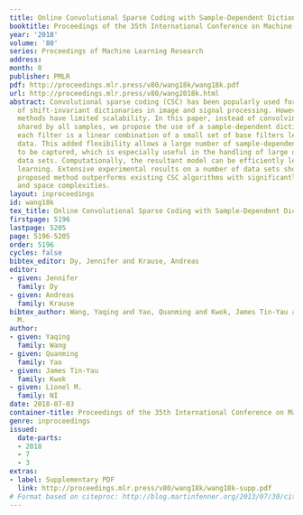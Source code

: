 ```yaml
---
title: Online Convolutional Sparse Coding with Sample-Dependent Dictionary
booktitle: Proceedings of the 35th International Conference on Machine Learning
year: '2018'
volume: '80'
series: Proceedings of Machine Learning Research
address: 
month: 0
publisher: PMLR
pdf: http://proceedings.mlr.press/v80/wang18k/wang18k.pdf
url: http://proceedings.mlr.press/v80/wang2018k.html
abstract: Convolutional sparse coding (CSC) has been popularly used for the learning
  of shift-invariant dictionaries in image and signal processing. However, existing
  methods have limited scalability. In this paper, instead of convolving with a dictionary
  shared by all samples, we propose the use of a sample-dependent dictionary in which
  each filter is a linear combination of a small set of base filters learned from
  data. This added flexibility allows a large number of sample-dependent patterns
  to be captured, which is especially useful in the handling of large or high-dimensional
  data sets. Computationally, the resultant model can be efficiently learned by online
  learning. Extensive experimental results on a number of data sets show that the
  proposed method outperforms existing CSC algorithms with significantly reduced time
  and space complexities.
layout: inproceedings
id: wang18k
tex_title: Online Convolutional Sparse Coding with Sample-Dependent Dictionary
firstpage: 5196
lastpage: 5205
page: 5196-5205
order: 5196
cycles: false
bibtex_editor: Dy, Jennifer and Krause, Andreas
editor:
- given: Jennifer
  family: Dy
- given: Andreas
  family: Krause
bibtex_author: Wang, Yaqing and Yao, Quanming and Kwok, James Tin-Yau and NI, Lionel
  M.
author:
- given: Yaqing
  family: Wang
- given: Quanming
  family: Yao
- given: James Tin-Yau
  family: Kwok
- given: Lionel M.
  family: NI
date: 2018-07-03
container-title: Proceedings of the 35th International Conference on Machine Learning
genre: inproceedings
issued:
  date-parts:
  - 2018
  - 7
  - 3
extras:
- label: Supplementary PDF
  link: http://proceedings.mlr.press/v80/wang18k/wang18k-supp.pdf
# Format based on citeproc: http://blog.martinfenner.org/2013/07/30/citeproc-yaml-for-bibliographies/
---
```

